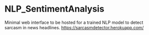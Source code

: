 # NLP_SentimentAnalysis

Minimal web interface to be hosted for a trained NLP model to detect sarcasm in news headlines.
https://sarcasmdetector.herokuapp.com/
